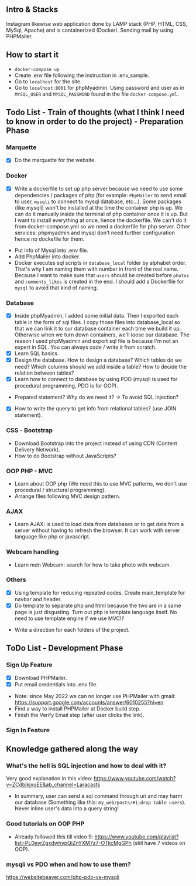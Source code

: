 ## Intro & Stacks

Instagram likewise web application done by LAMP stack (PHP, HTML, CSS, MySql, Apache) and is containerized (Docker).
Sending mail by using PHPMailer.

## How to start it

- `docker-compose up`
- Create .env file following the instruction in .env_sample.
- Go to `localhost` for the site.
- Go to `localhost:8001` for phpMyadmin. Using password and user as in `MYSQL_USER` and `MYSQL_PASSWORD` found in the file `docker-compose.yml`.

## Todo List - Train of thoughts (what I think I need to know in order to do the project) - Preparation Phase

### Marquette

- [x] Do the marquette for the website.

### Docker

- [x] Write a dockerfile to set up php server because we need to use some dependencies / packages of php (for example: `PhpMailer` to send email to user, `mysqli` to connect to mysql database, etc...). Some packages (like mysqli) won't be installed at the time the container php is up. We can do it manually inside the terminal of php container once it is up. But I want to install everything at once, hence the dockerfile. We can't do it from docker-compose.yml so we need a dockerfile for php server. Other services: phpmyadmin and mysql don't need further configuration hence no dockefile for them.
- Put info of Mysql into .env file.
- Add PhpMailer into docker.
- Docker executes sql scripts in `database_local` folder by alphabet order. That's why I am naming them with number in front of the real name. Because I want to make sure that `users` should be created before `photos` and `comments_likes` is created in the end. I should add a Dockerfile for `mysql` to avoid that kind of naming.

### Database

- [x] Inside phpMyadmin, I added some initial data. Then I exported each table in the form of sql files. I copy those files into database_local so that we can link it to our database container each time we build it up. Otherwise when we turn down containers, we'll loose our database. The reason I used phpMyadmin and export sql file is because I'm not an expert in SQL. You can always code / write it from scratch.
- [x] Learn SQL basics.
- [x] Design the database. How to design a database? Which tables do we need? Which columns should we add inside a table? How to decide the relation between tables?
- [x] Learn how to connect to database by using PDO (mysqli is used for procedural programming, PDO is for OOP).
- Prepared statement? Why do we need it? -> To avoid SQL Injection?
- [x] How to write the query to get info from relational tables? (use JOIN statement).

### CSS - Bootstrap

- Download Bootstrap into the project instead of using CDN (Content Delivery Network).
- How to do Bootstrap without JavaScripts?

### OOP PHP - MVC

- Learn about OOP php (We need this to use MVC patterns, we don't use procedural / structural programming).
- Arrange files following MVC design pattern.

### AJAX

- Learn AJAX: is used to load data from databases or to get data from a server without having to refresh the browser. It can work with server language like php or javascript.

### Webcam handling

- Learn mdn Webcam: search for how to take photo with webcam.

### Others

- [x] Using template for reducing repeated codes. Create main_template for navbar and header.
- [x] Do template to separate php and html because the two are in a same page is just disgusting. Turn out php is template language itself. No need to use template engine if we use MVC!?
- Write a direction for each folders of the project.

## ToDo List - Development Phase

### Sign Up Feature

- [x] Download PHPMailer.
- [x] Put email credentials into .env file.
- Note: since May 2022 we can no longer use PHPMailer with gmail: https://support.google.com/accounts/answer/6010255?hl=en
- Find a way to install PHPMailer at Docker build step.
- Finish the Verify Email step (after user clicks the link).

### Sign In Feature

## Knowledge gathered along the way

### What's the hell is SQL injection and how to deal with it?

Very good explanation in this video: https://www.youtube.com/watch?v=ZCdbjkjxuEE&ab_channel=Laracasts

- In summary, user can send a sql command through uri and may harm our database (Something like this: `my_web/posts/#1;drop table users`). Never inline user's data into a query string!

### Good tutorials on OOP PHP

- Already followed this till video 9: https://www.youtube.com/playlist?list=PL0eyrZgxdwhypQiZnYXM7z7-OTkcMgGPh (still have 7 videos on OOP).

### mysqli vs PDO when and how to use them?

https://websitebeaver.com/php-pdo-vs-mysqli

